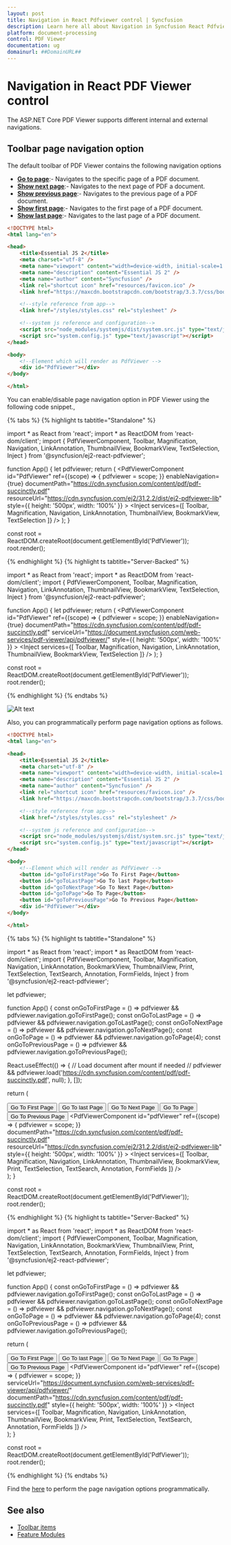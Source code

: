 ```yaml
---
layout: post
title: Navigation in React Pdfviewer control | Syncfusion
description: Learn here all about Navigation in Syncfusion React Pdfviewer control of Syncfusion Essential JS 2 and more.
platform: document-processing
control: PDF Viewer
documentation: ug
domainurl: ##DomainURL##
---
```


# Navigation in React PDF Viewer control

The ASP.NET Core PDF Viewer supports different internal and external navigations.

## Toolbar page navigation option

The default toolbar of PDF Viewer contains the following navigation options

* [**Go to page**](https://ej2.syncfusion.com/react/documentation/api/pdfviewer/navigation/#gotopage):- Navigates to the specific page of a PDF document.
* [**Show next page**](https://ej2.syncfusion.com/react/documentation/api/pdfviewer/navigation/#gotonextpage):- Navigates to the next page of PDF a document.
* [**Show previous page**](https://ej2.syncfusion.com/react/documentation/api/pdfviewer/navigation/#gotopreviouspage):- Navigates to the previous page of a PDF document.
* [**Show first page**](https://ej2.syncfusion.com/react/documentation/api/pdfviewer/navigation/#gotofirstpage):-  Navigates to the first page of a PDF document.
* [**Show last page**](https://ej2.syncfusion.com/react/documentation/api/pdfviewer/navigation/#gotolastpage):- Navigates to the last page of a PDF document.

```html
<!DOCTYPE html>
<html lang="en">

<head>
    <title>Essential JS 2</title>
    <meta charset="utf-8" />
    <meta name="viewport" content="width=device-width, initial-scale=1.0, user-scalable=no" />
    <meta name="description" content="Essential JS 2" />
    <meta name="author" content="Syncfusion" />
    <link rel="shortcut icon" href="resources/favicon.ico" />
    <link href="https://maxcdn.bootstrapcdn.com/bootstrap/3.3.7/css/bootstrap.min.css" rel="stylesheet" />

    <!--style reference from app-->
    <link href="/styles/styles.css" rel="stylesheet" />

    <!--system js reference and configuration-->
    <script src="node_modules/systemjs/dist/system.src.js" type="text/javascript"></script>
    <script src="system.config.js" type="text/javascript"></script>
</head>

<body>
    <!--Element which will render as PdfViewer -->
    <div id="PdfViewer"></div>
</body>

</html>
```

You can enable/disable page navigation option in PDF Viewer using the following code snippet.,

{% tabs %}
{% highlight ts tabtitle="Standalone" %}

import * as React from 'react';
import * as ReactDOM from 'react-dom/client';
import {
  PdfViewerComponent,
  Toolbar,
  Magnification,
  Navigation,
  LinkAnnotation,
  ThumbnailView,
  BookmarkView,
  TextSelection,
  Inject
} from '@syncfusion/ej2-react-pdfviewer';

function App() {
  let pdfviewer;
  return (
    <PdfViewerComponent
      id="PdfViewer"
      ref={(scope) => { pdfviewer = scope; }}
      enableNavigation={true}
      documentPath="https://cdn.syncfusion.com/content/pdf/pdf-succinctly.pdf"
      resourceUrl="https://cdn.syncfusion.com/ej2/31.2.2/dist/ej2-pdfviewer-lib"
      style={{ height: '500px', width: '100%' }}
    >
      <Inject services={[
        Toolbar,
        Magnification,
        Navigation,
        LinkAnnotation,
        ThumbnailView,
        BookmarkView,
        TextSelection
      ]} />
    </PdfViewerComponent>
  );
}

const root = ReactDOM.createRoot(document.getElementById('PdfViewer'));
root.render(<App />);

{% endhighlight %}
{% highlight ts tabtitle="Server-Backed" %}

import * as React from 'react';
import * as ReactDOM from 'react-dom/client';
import {
  PdfViewerComponent,
  Toolbar,
  Magnification,
  Navigation,
  LinkAnnotation,
  ThumbnailView,
  BookmarkView,
  TextSelection,
  Inject
} from '@syncfusion/ej2-react-pdfviewer';

function App() {
  let pdfviewer;
  return (
    <PdfViewerComponent
      id="PdfViewer"
      ref={(scope) => { pdfviewer = scope; }}
      enableNavigation={true}
      documentPath="https://cdn.syncfusion.com/content/pdf/pdf-succinctly.pdf"
      serviceUrl="https://document.syncfusion.com/web-services/pdf-viewer/api/pdfviewer/"
      style={{ height: '500px', width: '100%' }}
    >
      <Inject services={[
        Toolbar,
        Magnification,
        Navigation,
        LinkAnnotation,
        ThumbnailView,
        BookmarkView,
        TextSelection
      ]} />
    </PdfViewerComponent>
  );
}

const root = ReactDOM.createRoot(document.getElementById('PdfViewer'));
root.render(<App />);

{% endhighlight %}
{% endtabs %}

![Alt text](../images/navigation.png)

Also, you can programmatically perform page navigation options as follows.

```html
<!DOCTYPE html>
<html lang="en">

<head>
    <title>Essential JS 2</title>
    <meta charset="utf-8" />
    <meta name="viewport" content="width=device-width, initial-scale=1.0, user-scalable=no" />
    <meta name="description" content="Essential JS 2" />
    <meta name="author" content="Syncfusion" />
    <link rel="shortcut icon" href="resources/favicon.ico" />
    <link href="https://maxcdn.bootstrapcdn.com/bootstrap/3.3.7/css/bootstrap.min.css" rel="stylesheet" />

    <!--style reference from app-->
    <link href="/styles/styles.css" rel="stylesheet" />

    <!--system js reference and configuration-->
    <script src="node_modules/systemjs/dist/system.src.js" type="text/javascript"></script>
    <script src="system.config.js" type="text/javascript"></script>
</head>

<body>
    <!--Element which will render as PdfViewer -->
    <button id="goToFirstPage">Go To First Page</button>
    <button id="goToLastPage">Go To last Page</button>
    <button id="goToNextPage">Go To Next Page</button>
    <button id="goToPage">Go To Page</button>
    <button id="goToPreviousPage">Go To Previous Page</button>
    <div id="PdfViewer"></div>
</body>

</html>
```

{% tabs %}
{% highlight ts tabtitle="Standalone" %}

import * as React from 'react';
import * as ReactDOM from 'react-dom/client';
import {
  PdfViewerComponent,
  Toolbar,
  Magnification,
  Navigation,
  LinkAnnotation,
  BookmarkView,
  ThumbnailView,
  Print,
  TextSelection,
  TextSearch,
  Annotation,
  FormFields,
  Inject
} from '@syncfusion/ej2-react-pdfviewer';

let pdfviewer;

function App() {
  const onGoToFirstPage = () => pdfviewer && pdfviewer.navigation.goToFirstPage();
  const onGoToLastPage = () => pdfviewer && pdfviewer.navigation.goToLastPage();
  const onGoToNextPage = () => pdfviewer && pdfviewer.navigation.goToNextPage();
  const onGoToPage = () => pdfviewer && pdfviewer.navigation.goToPage(4);
  const onGoToPreviousPage = () => pdfviewer && pdfviewer.navigation.goToPreviousPage();

  React.useEffect(() => {
    // Load document after mount if needed
    // pdfviewer && pdfviewer.load('https://cdn.syncfusion.com/content/pdf/pdf-succinctly.pdf', null);
  }, []);

  return (
    <div>
      <button id="goToFirstPage" onClick={onGoToFirstPage}>Go To First Page</button>
      <button id="goToLastPage" onClick={onGoToLastPage}>Go To last Page</button>
      <button id="goToNextPage" onClick={onGoToNextPage}>Go To Next Page</button>
      <button id="goToPage" onClick={onGoToPage}>Go To Page</button>
      <button id="goToPreviousPage" onClick={onGoToPreviousPage}>Go To Previous Page</button>
      <PdfViewerComponent
        id="pdfViewer"
        ref={(scope) => { pdfviewer = scope; }}
        documentPath="https://cdn.syncfusion.com/content/pdf/pdf-succinctly.pdf"
        resourceUrl="https://cdn.syncfusion.com/ej2/31.2.2/dist/ej2-pdfviewer-lib"
        style={{ height: '500px', width: '100%' }}
      >
        <Inject services={[
          Toolbar,
          Magnification,
          Navigation,
          LinkAnnotation,
          ThumbnailView,
          BookmarkView,
          Print,
          TextSelection,
          TextSearch,
          Annotation,
          FormFields
        ]} />
      </PdfViewerComponent>
    </div>
  );
}

const root = ReactDOM.createRoot(document.getElementById('PdfViewer'));
root.render(<App />);

{% endhighlight %}
{% highlight ts tabtitle="Server-Backed" %}

import * as React from 'react';
import * as ReactDOM from 'react-dom/client';
import {
  PdfViewerComponent,
  Toolbar,
  Magnification,
  Navigation,
  LinkAnnotation,
  BookmarkView,
  ThumbnailView,
  Print,
  TextSelection,
  TextSearch,
  Annotation,
  FormFields,
  Inject
} from '@syncfusion/ej2-react-pdfviewer';

let pdfviewer;

function App() {
  const onGoToFirstPage = () => pdfviewer && pdfviewer.navigation.goToFirstPage();
  const onGoToLastPage = () => pdfviewer && pdfviewer.navigation.goToLastPage();
  const onGoToNextPage = () => pdfviewer && pdfviewer.navigation.goToNextPage();
  const onGoToPage = () => pdfviewer && pdfviewer.navigation.goToPage(4);
  const onGoToPreviousPage = () => pdfviewer && pdfviewer.navigation.goToPreviousPage();

  return (
    <div>
      <button id="goToFirstPage" onClick={onGoToFirstPage}>Go To First Page</button>
      <button id="goToLastPage" onClick={onGoToLastPage}>Go To last Page</button>
      <button id="goToNextPage" onClick={onGoToNextPage}>Go To Next Page</button>
      <button id="goToPage" onClick={onGoToPage}>Go To Page</button>
      <button id="goToPreviousPage" onClick={onGoToPreviousPage}>Go To Previous Page</button>
      <PdfViewerComponent
        id="pdfViewer"
        ref={(scope) => { pdfviewer = scope; }}
        serviceUrl="https://document.syncfusion.com/web-services/pdf-viewer/api/pdfviewer/"
        documentPath="https://cdn.syncfusion.com/content/pdf/pdf-succinctly.pdf"
        style={{ height: '500px', width: '100%' }}
      >
        <Inject services={[
          Toolbar,
          Magnification,
          Navigation,
          LinkAnnotation,
          ThumbnailView,
          BookmarkView,
          Print,
          TextSelection,
          TextSearch,
          Annotation,
          FormFields
        ]} />
      </PdfViewerComponent>
    </div>
  );
}

const root = ReactDOM.createRoot(document.getElementById('PdfViewer'));
root.render(<App />);

{% endhighlight %}
{% endtabs %}

Find the [here](https://stackblitz.com/edit/5dqbkd?file=index.ts) to perform the page navigation options programmatically.

## See also

* [Toolbar items](https://help.syncfusion.com/document-processing/pdf/pdf-viewer/react/toolbar/)
* [Feature Modules](https://help.syncfusion.com/document-processing/pdf/pdf-viewer/react/feature-module/)